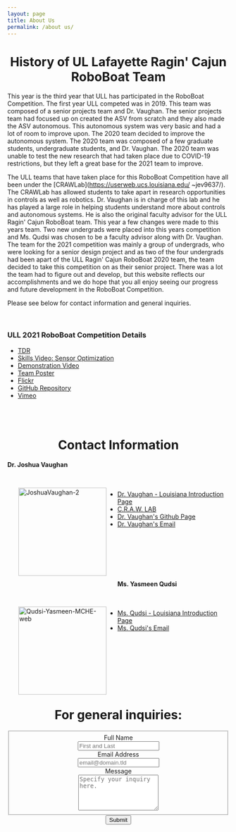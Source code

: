 ```yaml
---
layout: page
title: About Us
permalink: /about us/
---
```



  <h1 style="text-align:center;"> History of UL Lafayette Ragin' Cajun RoboBoat Team </h1>

This year is the third year that ULL has participated in the RoboBoat Competition. The first year ULL competed was in 2019. This team was composed of a senior projects team and Dr. Vaughan. The senior projects team had focused up on created the ASV from scratch and they also made the ASV autonomous. This autonomous system was very basic and had a lot of room to improve upon. The 2020 team decided to improve the autonomous system. The 2020 team was composed of a few graduate students, undergraduate students, and Dr. Vaughan. The 2020 team was unable to test the new research that had taken place due to COVID-19 restrictions, but they left a great base for the 2021 team to improve.

The ULL teams that have taken place for this RoboBoat Competition have all been under the [CRAWLab](https://userweb.ucs.louisiana.edu/
~jev9637/). The CRAWLab has allowed students to take apart in research opportunities in controls as well as robotics. Dr. Vaughan is 
in charge of this lab and he has played a large role in helping students understand more about controls and autonomous systems. He is also 
the original faculty advisor for the ULL Ragin' Cajun RoboBoat team. This year a few changes were made to this years team. Two new undergrads were placed into this years competition and Ms. Qudsi was chosen to be a faculty advisor along with Dr. Vaughan. The team for the 2021 
competition was mainly a group of undergrads, who were looking for a senior design project and as two of the four undergrads had been apart 
of the ULL Ragin' Cajun  RoboBoat 2020 team, the team decided to take this competition on as their senior project. There was a lot the team had to figure out and develop, but this website reflects our accomplishments and we do hope that you all enjoy seeing our progress and future development in the  RoboBoat Competition. 

Please see below for contact information and general inquiries.

<br />

<h3 > ULL 2021 RoboBoat Competition Details </h3> 

 - [TDR]()
 - [Skills Video: Sensor Optimization]()
 - [Demonstration Video]()
 - [Team Poster](../files/MCHE_484_Final_Poster.pdf)
 - [Flickr](https://www.flickr.com/photos/crawlab/albums/72157715576359036/with/51186939985/)
 - [GitHub Repository](https://github.com/CRAWlab/RoboBoat-2021)
 - [Vimeo](https://vimeo.com/channels/ullafayetteroboboat)


<br />
<br />

  <h1 style="text-align:center;"> Contact Information </h1>

  <h4 style="text-align:left;"><b>Dr. Joshua Vaughan</b></h4>

  <div style="float:left; padding:25px; margin-left:0px;">
  <a ><img src="https://live.staticflickr.com/65535/51194004307_586a063fbc_q.jpg" width="200" height="200" alt="JoshuaVaughan-2"></a><script async src="//embedr.flickr.com/assets/client-code.js" charset="utf-8"></script>
  </div>

<br />

  - [Dr. Vaughan - Louisiana Introduction Page](https://mechanical.louisiana.edu/node/155)
  - [C.R.A.W. LAB](https://userweb.ucs.louisiana.edu/~jev9637/)
  - [Dr. Vaughan's Github Page](https://github.com/DocVaughan)
  - <a href="mailto:joshua.vaughan@louisiana.edu">Dr. Vaughan's Email</a>

<br />
<br />
<br />
<br />
<br />

  <h4 style="text-align:left;"><b>Ms. Yasmeen Qudsi</b></h4>

  <div style="float:left; padding:25px; margin-left:0px;">
  <a ><img src="https://live.staticflickr.com/65535/51195482879_bc88271010_q.jpg" width="200" height="200" alt="Qudsi-Yasmeen-MCHE-web"></a><script async src="//embedr.flickr.com/assets/client-code.js" charset="utf-8"></script>
  </div>

<br />

  - [Ms. Qudsi - Louisiana Introduction Page](https://mechanical.louisiana.edu/node/163)
  - <a href="mailto:yasmeen.qudsi@louisiana.edu">Ms. Qudsi's Email</a>

<br />
<br />
<br />
<br />
<br />
<br />
<br />

  <h1 style="text-align:center;"> For general inquiries: </h1>
<!-- Modify this to have the RoboBoat email attached to the recipient of the commands. You can just contact Ben W. and he can set it all up for you -->

<center>
<form id="fs-frm" name="simple-contact-form" accept-charset="utf-8" action="https://formspree.io/f/mjvjkqrw" method="post">
  <fieldset id="fs-frm-inputs">
    <label for="full-name">Full Name</label> <br />
    <input type="text" name="name" id="full-name" placeholder="First and Last" required=""> <br />
    <label for="email-address">Email Address</label> <br />
    <input type="email" name="_replyto" id="email-address" placeholder="email@domain.tld" required=""> <br />
    <label for="message">Message</label> <br />
    <textarea rows="5" name="message" id="message" placeholder="Specify your inquiry here." required=""></textarea> <br />
    <input type="hidden" name="_subject" id="email-subject" value="Contact Form Submission">
  </fieldset>
  <input type="submit" value="Submit">
</form>
<center>
